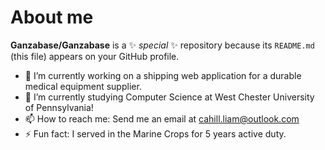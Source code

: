 # About me

**Ganzabase/Ganzabase** is a ✨ _special_ ✨ repository because its `README.md` (this file) appears on your GitHub profile.

- 🔭 I’m currently working on a shipping web application for a durable medical equipment supplier.
- 🌱 I’m currently studying Computer Science at West Chester University of Pennsylvania!
- 📫 How to reach me: Send me an email at cahill.liam@outlook.com
- ⚡ Fun fact: I served in the Marine Crops for 5 years active duty.
